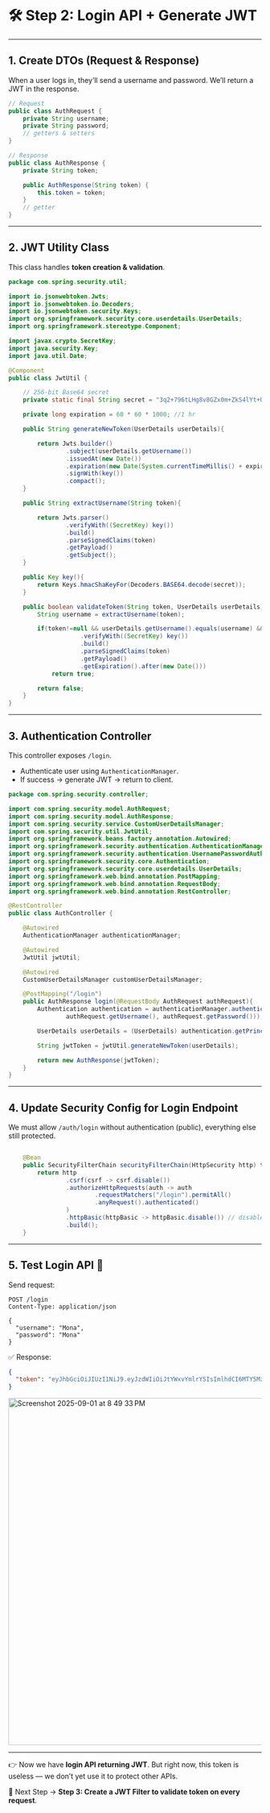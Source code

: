 # 🛠 Step 2: Login API + Generate JWT

---

## 1. Create DTOs (Request & Response)

When a user logs in, they’ll send a username and password.
We’ll return a JWT in the response.

```java
// Request
public class AuthRequest {
    private String username;
    private String password;
    // getters & setters
}

// Response
public class AuthResponse {
    private String token;

    public AuthResponse(String token) {
        this.token = token;
    }
    // getter
}
```

---

## 2. JWT Utility Class

This class handles **token creation & validation**.

```java
package com.spring.security.util;

import io.jsonwebtoken.Jwts;
import io.jsonwebtoken.io.Decoders;
import io.jsonwebtoken.security.Keys;
import org.springframework.security.core.userdetails.UserDetails;
import org.springframework.stereotype.Component;

import javax.crypto.SecretKey;
import java.security.Key;
import java.util.Date;

@Component
public class JwtUtil {

    // 256-bit Base64 secret
    private static final String secret = "3q2+796tLHg8v8GZx0m+ZkS4lYt+Ud3o3O8vbZTcRTA=";

    private long expiration = 60 * 60 * 1000; //1 hr

    public String generateNewToken(UserDetails userDetails){

        return Jwts.builder()
                .subject(userDetails.getUsername())
                .issuedAt(new Date())
                .expiration(new Date(System.currentTimeMillis() + expiration))
                .signWith(key())
                .compact();
    }

    public String extractUsername(String token){

        return Jwts.parser()
                .verifyWith((SecretKey) key())
                .build()
                .parseSignedClaims(token)
                .getPayload()
                .getSubject();
    }

    public Key key(){
        return Keys.hmacShaKeyFor(Decoders.BASE64.decode(secret));
    }

    public boolean validateToken(String token, UserDetails userDetails){
        String username = extractUsername(token);

        if(token!=null && userDetails.getUsername().equals(username) && Jwts.parser()
                    .verifyWith((SecretKey) key())
                    .build()
                    .parseSignedClaims(token)
                    .getPayload()
                    .getExpiration().after(new Date()))
            return true;

        return false;
    }
}
```

---

## 3. Authentication Controller

This controller exposes `/login`.

* Authenticate user using `AuthenticationManager`.
* If success → generate JWT → return to client.

```java
package com.spring.security.controller;

import com.spring.security.model.AuthRequest;
import com.spring.security.model.AuthResponse;
import com.spring.security.service.CustomUserDetailsManager;
import com.spring.security.util.JwtUtil;
import org.springframework.beans.factory.annotation.Autowired;
import org.springframework.security.authentication.AuthenticationManager;
import org.springframework.security.authentication.UsernamePasswordAuthenticationToken;
import org.springframework.security.core.Authentication;
import org.springframework.security.core.userdetails.UserDetails;
import org.springframework.web.bind.annotation.PostMapping;
import org.springframework.web.bind.annotation.RequestBody;
import org.springframework.web.bind.annotation.RestController;

@RestController
public class AuthController {

    @Autowired
    AuthenticationManager authenticationManager;

    @Autowired
    JwtUtil jwtUtil;

    @Autowired
    CustomUserDetailsManager customUserDetailsManager;

    @PostMapping("/login")
    public AuthResponse login(@RequestBody AuthRequest authRequest){
        Authentication authentication = authenticationManager.authenticate(new UsernamePasswordAuthenticationToken(
                authRequest.getUsername(), authRequest.getPassword()));

        UserDetails userDetails = (UserDetails) authentication.getPrincipal();

        String jwtToken = jwtUtil.generateNewToken(userDetails);

        return new AuthResponse(jwtToken);
    }
}

```

---

## 4. Update Security Config for Login Endpoint

We must allow `/auth/login` without authentication (public), everything else still protected.

```java

    @Bean
    public SecurityFilterChain securityFilterChain(HttpSecurity http) throws Exception {
        return http
                .csrf(csrf -> csrf.disable())
                .authorizeHttpRequests(auth -> auth
                        .requestMatchers("/login").permitAll()
                        .anyRequest().authenticated()
                )
                .httpBasic(httpBasic -> httpBasic.disable()) // disable Basic Auth
                .build();
    }

```

---

## 5. Test Login API 🎯

Send request:

```http
POST /login
Content-Type: application/json

{
  "username": "Mona",
  "password": "Mona"
}
```

✅ Response:

```json
{
  "token": "eyJhbGciOiJIUzI1NiJ9.eyJzdWIiOiJtYWxvYmlrYSIsImlhdCI6MTY5MzU3MjAwMCwiZXhwIjoxNjkzNTc1NjAwfQ.abc123"
}
```

<img width="884" height="689" alt="Screenshot 2025-09-01 at 8 49 33 PM" src="https://github.com/user-attachments/assets/ae439c75-d8ec-4a81-b3b2-08000e4fbeaf" />

---

👉 Now we have **login API returning JWT**.
But right now, this token is useless — we don’t yet use it to protect other APIs.

📌 Next Step → **Step 3: Create a JWT Filter to validate token on every request**.

